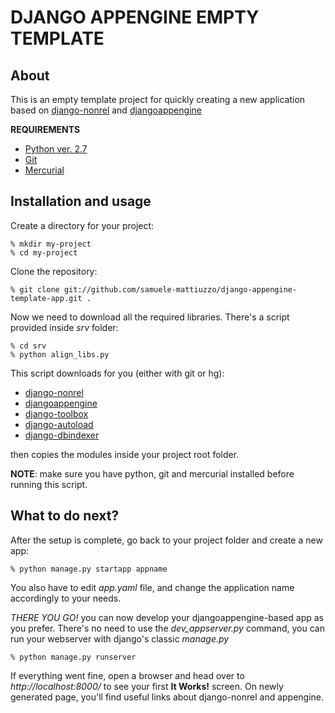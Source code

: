 DJANGO APPENGINE EMPTY TEMPLATE
===============================


About
----

This is an empty template project for quickly creating a new application based on [django-nonrel][1] and [djangoappengine][2]

**REQUIREMENTS**

+ [Python ver. 2.7](http://www.python.org/download/releases/2.7/)
+ [Git](https://github.com/)
+ [Mercurial](http://mercurial.selenic.com)


Installation and usage
----------------------

Create a directory for your project:

	% mkdir my-project
	% cd my-project

Clone the repository:

	% git clone git://github.com/samuele-mattiuzzo/django-appengine-template-app.git .

Now we need to download all the required libraries.
There's a script provided inside *srv* folder:

	% cd srv 
	% python align_libs.py 


This script downloads for you (either with git or hg): 

+ [django-nonrel][1] 
+ [djangoappengine][2] 
+ [django-toolbox][3] 
+ [django-autoload][4] 
+ [django-dbindexer][5]

then copies the modules inside your project root folder.

**NOTE**: make sure you have python, git and mercurial installed before running this script.


What to do next?
----------------

After the setup is complete, go back to your project folder and create a new app:

	% python manage.py startapp appname	

You also have to edit *app.yaml* file, and change the application name accordingly to your needs.

*THERE YOU GO!* you can now develop your djangoappengine-based app as you prefer. There's no need to use the *dev_appserver.py* command, you can run your webserver
with django's classic *manage.py*

	% python manage.py runserver

If everything went fine, open a browser and head over to *http://localhost:8000/* to see your first **It Works!** screen.
On newly generated page, you'll find useful links about django-nonrel and appengine.

[1]: https://github.com/django-nonrel
[2]: https://github.com/djangoappengine
[3]: https://github.com/django-nonrel/djangotoolbox
[4]: http://bitbucket.org/twanschik/django-autoload/
[5]: https://github.com/django-nonrel/django-dbindexer
